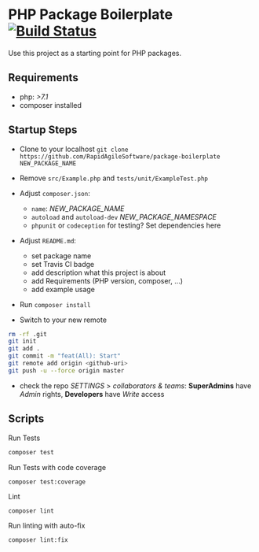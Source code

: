 # PHP Package Boilerplate [![Build Status](https://travis-ci.com/RapidAgileSoftware/package-boilerplate.svg)](https://travis-ci.com/RapidAgileSoftware/package-boilerplate)

Use this project as a starting point for PHP packages.
## Requirements
- php:  *>7.1*
- composer installed

## Startup Steps

- Clone to your localhost `git clone https://github.com/RapidAgileSoftware/package-boilerplate NEW_PACKAGE_NAME`
- Remove `src/Example.php` and `tests/unit/ExampleTest.php`
- Adjust `composer.json`:
  - `name`: _NEW_PACKAGE_NAME_
  - `autoload` and `autoload-dev` _NEW_PACKAGE_NAMESPACE_
  - `phpunit` or `codeception` for testing? Set dependencies here

- Adjust `README.md`:
  - set package name
  - set Travis CI badge
  - add description what this project is about
  - add Requirements (PHP version, composer, ...)
  - add example usage
- Run `composer install`
- Switch to your new remote

```bash
rm -rf .git
git init
git add .
git commit -m "feat(All): Start"
git remote add origin <github-uri>
git push -u --force origin master
```

- check the repo _SETTINGS_ > _collaborators & teams_: **SuperAdmins** have _Admin_ rights, **Developers** have _Write_ access

## Scripts

Run Tests

```bash
composer test
```

Run Tests with code coverage
```
composer test:coverage
```

Lint

```bash
composer lint
```

Run linting with auto-fix
```
composer lint:fix
```
